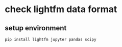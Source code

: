 # check lightfm data format

## setup environment

```shell
pip install lightfm jupyter pandas scipy
```
